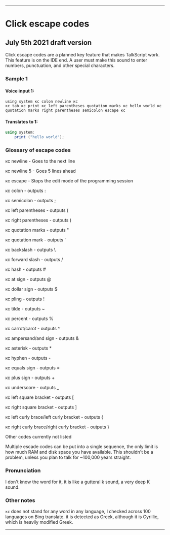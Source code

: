 
***

# Click escape codes

## July 5th 2021 draft version

Click escape codes are a planned key feature that makes TalkScript work. This feature is on the IDE end. A user must make this sound to enter numbers, punctuation, and other special characters.

### Sample 1

#### Voice input 1:

```voice_input
using system κс colon newline κс 
κс tab κс print κс left parentheses quotation marks κс hello world κс quotation marks right parentheses semicolon escape κс
```

#### Translates to 1:

```csharp
using system:
	print ("hello world");
```

### Glossary of escape codes

κс newline - Goes to the next line

κс newline 5 - Goes 5 lines ahead

κс escape - Stops the edit mode of the programming session

κс colon - outputs :

κс semicolon - outputs ;

κс left parentheses - outputs (

κс right parentheses - outputs )

κс quotation marks - outputs "

κс quotation mark - outputs '

κс backslash - outputs \

κс forward slash - outputs /

κс hash - outputs #

κс at sign - outputs @

κс dollar sign - outputs $

κс pling - outputs !

κс tilde - outputs ~

κс percent - outputs %

κс carrot/carot - outputs ^

κс ampersand/and sign - outputs &

κс asterisk - outputs *

κс hyphen - outputs -

κс equals sign - outputs =

κс plus sign - outputs +

κс underscore - outputs _

κс left square bracket - outputs [

κс right square bracket - outputs ]

κс left curly brace/left curly bracket - outputs {

κс right curly brace/right curly bracket - outputs }

Other codes currently not listed

Multiple escade codes can be put into a single sequence, the only limit is how much RAM and disk space you have available. This shouldn't be a problem, unless you plan to talk for ~100,000 years straight.

### Pronunciation

I don't know the word for it, it is like a gutteral k sound, a very deep K sound.

### Other notes

`κс` does not stand for any word in any language, I checked across 100 languages on Bing translate. it is detected as Greek, although it is Cyrillic, which is heavily modified Greek.

***
